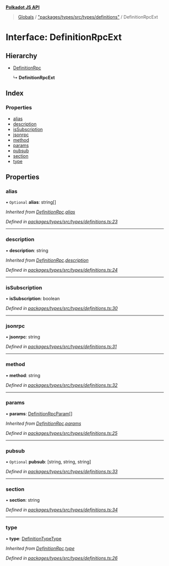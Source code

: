 **[Polkadot JS API](../README.md)**

> [Globals](../globals.md) / ["packages/types/src/types/definitions"](../modules/_packages_types_src_types_definitions_.md) / DefinitionRpcExt

# Interface: DefinitionRpcExt

## Hierarchy

* [DefinitionRpc](_packages_types_src_types_definitions_.definitionrpc.md)

  ↳ **DefinitionRpcExt**

## Index

### Properties

* [alias](_packages_types_src_types_definitions_.definitionrpcext.md#alias)
* [description](_packages_types_src_types_definitions_.definitionrpcext.md#description)
* [isSubscription](_packages_types_src_types_definitions_.definitionrpcext.md#issubscription)
* [jsonrpc](_packages_types_src_types_definitions_.definitionrpcext.md#jsonrpc)
* [method](_packages_types_src_types_definitions_.definitionrpcext.md#method)
* [params](_packages_types_src_types_definitions_.definitionrpcext.md#params)
* [pubsub](_packages_types_src_types_definitions_.definitionrpcext.md#pubsub)
* [section](_packages_types_src_types_definitions_.definitionrpcext.md#section)
* [type](_packages_types_src_types_definitions_.definitionrpcext.md#type)

## Properties

### alias

• `Optional` **alias**: string[]

*Inherited from [DefinitionRpc](_packages_types_src_types_definitions_.definitionrpc.md).[alias](_packages_types_src_types_definitions_.definitionrpc.md#alias)*

*Defined in [packages/types/src/types/definitions.ts:23](https://github.com/polkadot-js/api/blob/acb565d46/packages/types/src/types/definitions.ts#L23)*

___

### description

•  **description**: string

*Inherited from [DefinitionRpc](_packages_types_src_types_definitions_.definitionrpc.md).[description](_packages_types_src_types_definitions_.definitionrpc.md#description)*

*Defined in [packages/types/src/types/definitions.ts:24](https://github.com/polkadot-js/api/blob/acb565d46/packages/types/src/types/definitions.ts#L24)*

___

### isSubscription

•  **isSubscription**: boolean

*Defined in [packages/types/src/types/definitions.ts:30](https://github.com/polkadot-js/api/blob/acb565d46/packages/types/src/types/definitions.ts#L30)*

___

### jsonrpc

•  **jsonrpc**: string

*Defined in [packages/types/src/types/definitions.ts:31](https://github.com/polkadot-js/api/blob/acb565d46/packages/types/src/types/definitions.ts#L31)*

___

### method

•  **method**: string

*Defined in [packages/types/src/types/definitions.ts:32](https://github.com/polkadot-js/api/blob/acb565d46/packages/types/src/types/definitions.ts#L32)*

___

### params

•  **params**: [DefinitionRpcParam](_packages_types_src_types_definitions_.definitionrpcparam.md)[]

*Inherited from [DefinitionRpc](_packages_types_src_types_definitions_.definitionrpc.md).[params](_packages_types_src_types_definitions_.definitionrpc.md#params)*

*Defined in [packages/types/src/types/definitions.ts:25](https://github.com/polkadot-js/api/blob/acb565d46/packages/types/src/types/definitions.ts#L25)*

___

### pubsub

• `Optional` **pubsub**: [string, string, string]

*Defined in [packages/types/src/types/definitions.ts:33](https://github.com/polkadot-js/api/blob/acb565d46/packages/types/src/types/definitions.ts#L33)*

___

### section

•  **section**: string

*Defined in [packages/types/src/types/definitions.ts:34](https://github.com/polkadot-js/api/blob/acb565d46/packages/types/src/types/definitions.ts#L34)*

___

### type

•  **type**: [DefinitionTypeType](../modules/_packages_types_src_types_definitions_.md#definitiontypetype)

*Inherited from [DefinitionRpc](_packages_types_src_types_definitions_.definitionrpc.md).[type](_packages_types_src_types_definitions_.definitionrpc.md#type)*

*Defined in [packages/types/src/types/definitions.ts:26](https://github.com/polkadot-js/api/blob/acb565d46/packages/types/src/types/definitions.ts#L26)*
